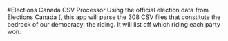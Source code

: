 #Elections Canada CSV Processor
Using the official election data from Elections Canada (, this app will parse the 308 CSV files that constitute the bedrock of our democracy: the riding. It will list off which riding each party won.
